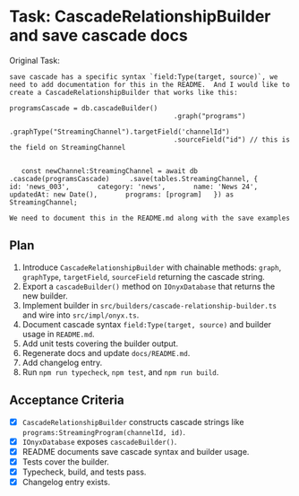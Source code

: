 # Task: CascadeRelationshipBuilder and save cascade docs

Original Task:
```
save cascade has a specific syntax `field:Type(target, source)`, we need to add documentation for this in the README.  And I would like to create a CascadeRelationshipBuilder that works like this: 

programsCascade = db.cascadeBuilder()
                                         .graph("programs")
                                         .graphType("StreamingChannel").targetField('channelId")
                                         .sourceField("id") // this is the field on StreamingChannel


   const newChannel:StreamingChannel = await db     .cascade(programsCascade)     .save(tables.StreamingChannel, {       id: 'news_003',       category: 'news',       name: 'News 24',       updatedAt: new Date(),       programs: [program]   }) as StreamingChannel; 

We need to document this in the README.md along with the save examples
```

## Plan
1. Introduce `CascadeRelationshipBuilder` with chainable methods: `graph`, `graphType`, `targetField`, `sourceField` returning the cascade string.
2. Export a `cascadeBuilder()` method on `IOnyxDatabase` that returns the new builder.
3. Implement builder in `src/builders/cascade-relationship-builder.ts` and wire into `src/impl/onyx.ts`.
4. Document cascade syntax `field:Type(target, source)` and builder usage in `README.md`.
5. Add unit tests covering the builder output.
6. Regenerate docs and update `docs/README.md`.
7. Add changelog entry.
8. Run `npm run typecheck`, `npm test`, and `npm run build`.

## Acceptance Criteria
- [x] `CascadeRelationshipBuilder` constructs cascade strings like `programs:StreamingProgram(channelId, id)`.
- [x] `IOnyxDatabase` exposes `cascadeBuilder()`.
- [x] README documents save cascade syntax and builder usage.
- [x] Tests cover the builder.
- [x] Typecheck, build, and tests pass.
- [x] Changelog entry exists.
